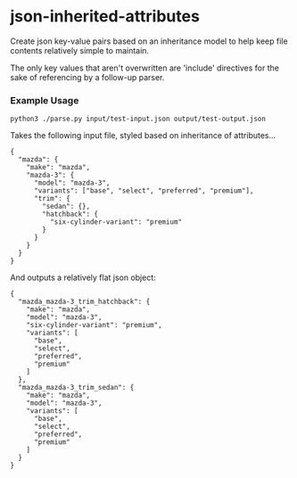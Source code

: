 # json-inherited-attributes

Create json key-value pairs based on an inheritance model to help
keep file contents relatively simple to maintain.

The only key values that aren't overwritten are 'include' directives
for the sake of referencing by a follow-up parser.

### Example Usage

    python3 ./parse.py input/test-input.json output/test-output.json
    
Takes the following input file, styled based on inheritance of attributes...

    {
      "mazda": {
        "make": "mazda",
        "mazda-3": {
          "model": "mazda-3",
          "variants": ["base", "select", "preferred", "premium"],
          "trim": {
            "sedan": {},
            "hatchback": {
              "six-cylinder-variant": "premium"
            }
          }
        }
      }
    }

And outputs a relatively flat json object:

    {
      "mazda_mazda-3_trim_hatchback": {
        "make": "mazda",
        "model": "mazda-3",
        "six-cylinder-variant": "premium",
        "variants": [
          "base",
          "select",
          "preferred",
          "premium"
        ]
      },
      "mazda_mazda-3_trim_sedan": {
        "make": "mazda",
        "model": "mazda-3",
        "variants": [
          "base",
          "select",
          "preferred",
          "premium"
        ]
      }
    }